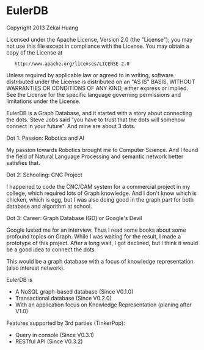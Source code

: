EulerDB
=======

Copyright 2013 Zekai Huang

   Licensed under the Apache License, Version 2.0 (the "License");
   you may not use this file except in compliance with the License.
   You may obtain a copy of the License at

       http://www.apache.org/licenses/LICENSE-2.0

   Unless required by applicable law or agreed to in writing, software
   distributed under the License is distributed on an "AS IS" BASIS,
   WITHOUT WARRANTIES OR CONDITIONS OF ANY KIND, either express or implied.
   See the License for the specific language governing permissions and
   limitations under the License.
   

EulerDB is a Graph Database, and it started with a story about connecting the dots. Steve Jobs said "you have to trust that the dots will somehow connect in your future". And mine are about 3 dots.

Dot 1: Passion: Robotics and AI

My passion towards Robotics brought me to Computer Science. And I found the field of Natural Language Processing and semantic network better satisfies that.

Dot 2: Schooling: CNC Project

I happened to code the CNC/CAM system for a commercial project in my college, which required lots of Graph knowledge. And I don't know which is chicken, which is egg, but I was also doing good in the graph part for both database and algorithm at school.

Dot 3: Career: Graph Database (GD) or Google's Devil

Google lusted me for an interview. Thus I read some books about some profound topics on Graph. While I was waiting for the result, I made a prototype of this project. After a long wait, I got declined, but I think it would be a good idea to connect the dots.


This would be a graph database with a focus of knowledge representation (also interest network).

EulerDB is 

 * A NoSQL graph-based database (Since V0.1.0)
 * Transactional database (Since V0.2.0)
 * With an application focus on Knowledge Representation (planing after V1.0)
 
Features supported by 3rd parties (TinkerPop):
 * Query in console (Since V0.3.1)
 * RESTful API (Since V0.3.2)
